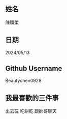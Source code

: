 姓名
------
陳穎柔


日期
----------
2024/05/13

Github Username
---------------
Beautychen0928

我最喜歡的三件事
---------------
出去玩 吃餅乾 跟帥哥聊天

